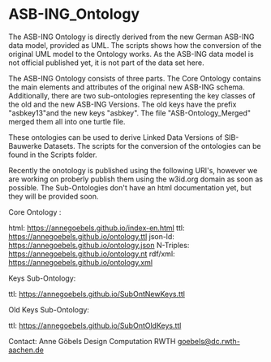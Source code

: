 # ASB-ING_Ontology 

The ASB-ING Ontology is directly derived from the new German ASB-ING data model, provided as UML. The scripts shows how the conversion of the original UML model to the Ontology works. As the ASB-ING data model is not official published yet, it is not part of the data set here. 

The ASB-ING Ontology consists of three parts. 
The Core Ontology contains the main elements and attributes of the original new ASB-ING schema.
Additionally, there are two sub-ontologies representing the key classes of the old and the new ASB-ING Versions. 
The old keys have the prefix "asbkey13"and the new keys "asbkey".
The file "ASB-Ontology_Merged" merged them all into one turtle file. 

These ontologies can be used to derive Linked Data Versions of SIB-Bauwerke Datasets. 
The scripts for the conversion of the ontologies can be found in the Scripts folder.

Recently the onotology is published using the following URI's, however we are working on proberly publish them using the w3id.org domain as soon as possible. The Sub-Ontologies don't have an html documentation yet, but they will be provided soon.

Core Ontology :

html: https://annegoebels.github.io/index-en.html
ttl: https://annegoebels.github.io/ontology.ttl
json-ld: https://annegoebels.github.io/ontology.json
N-Triples: https://annegoebels.github.io/ontology.nt
rdf/xml: https://annegoebels.github.io/ontology.xml

Keys Sub-Ontology:

ttl: https://annegoebels.github.io/SubOntNewKeys.ttl


Old Keys Sub-Ontology:

ttl: https://annegoebels.github.io/SubOntOldKeys.ttl


Contact:
Anne Göbels
Design Computation RWTH
goebels@dc.rwth-aachen.de
